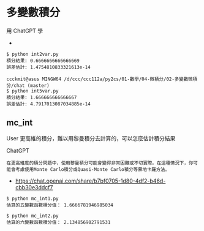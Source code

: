 # 多變數積分

用 ChatGPT 學

* 

```
$ python int2var.py
積分結果: 0.6666666666666669
誤差估計: 1.4754810833321613e-14

ccckmit@asus MINGW64 /d/ccc/ccc112a/py2cs/01-數學/04-微積分/02-多變數微積分/chat (master)
$ python int5var.py
積分結果: 1.666666666666667
誤差估計: 4.7917013087034885e-14
```


## mc_int


User
    更高維的積分，難以用黎曼積分去計算的，可以怎麼估計積分結果

ChatGPT

    在更高維度的積分問題中，使用黎曼積分可能會變得非常困難或不切實際。在這種情況下，你可能會考慮使用Monte Carlo積分或Quasi-Monte Carlo積分等蒙地卡羅方法。

* https://chat.openai.com/share/b7bf0705-1d80-4df2-b46d-cbb30e3ddcf7

```
$ python mc_int1.py
估算的五變數函數積分值： 1.6666781946985034

$ python mc_int2.py
估算的六變數函數積分值： 2.134856902791531
```